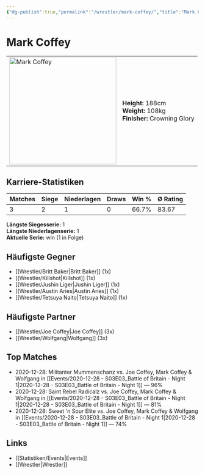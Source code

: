 ```yaml
---
{"dg-publish":true,"permalink":"/wrestler/mark-coffey/","title":"Mark Coffey","tags":["wrestler"],"noteIcon":""}
---
```



# Mark Coffey

<table>
        <tr>
        <td><img src="https://github.com/CptSpaulding1980/choke-slam-wrestling/releases/download/images/Mark_Coffey.png" width="280" alt="Mark Coffey"></td>
        <td>
        <b>Height:</b> 188cm<br>
        <b>Weight:</b> 108kg<br>
        <b>Finisher:</b> Crowning Glory<br>
        </td>
        </tr>
        </table>
        
## Karriere-Statistiken

| Matches | Siege | Niederlagen | Draws | Win % | Ø Rating |
|---------|-------|-------------|-------|-------|-----------|
| 3 | 2 | 1 | 0 | 66.7% | 83.67 |

**Längste Siegesserie:** 1<br>**Längste Niederlagenserie:** 1<br>**Aktuelle Serie:** win (1 in Folge)


## Häufigste Gegner
- [[Wrestler/Britt Baker\|Britt Baker]] (1x)
- [[Wrestler/Killshot\|Killshot]] (1x)
- [[Wrestler/Jushin Liger\|Jushin Liger]] (1x)
- [[Wrestler/Austin Aries\|Austin Aries]] (1x)
- [[Wrestler/Tetsuya Naito\|Tetsuya Naito]] (1x)

## Häufigste Partner
- [[Wrestler/Joe Coffey\|Joe Coffey]] (3x)
- [[Wrestler/Wolfgang\|Wolfgang]] (3x)

## Top Matches
- 2020-12-28: Militanter Mummenschanz vs. Joe Coffey, Mark Coffey & Wolfgang in [[Events/2020-12-28 - S03E03_Battle of Britain - Night 1\|2020-12-28 - S03E03_Battle of Britain - Night 1]] — 96%
- 2020-12-28: Saint Rebel Radicalz vs. Joe Coffey, Mark Coffey & Wolfgang in [[Events/2020-12-28 - S03E03_Battle of Britain - Night 1\|2020-12-28 - S03E03_Battle of Britain - Night 1]] — 81%
- 2020-12-28: Sweet 'n Sour Elite vs. Joe Coffey, Mark Coffey & Wolfgang in [[Events/2020-12-28 - S03E03_Battle of Britain - Night 1\|2020-12-28 - S03E03_Battle of Britain - Night 1]] — 74%

## Links
- [[Statistiken/Events\|Events]]
- [[Wrestler\|Wrestler]]
